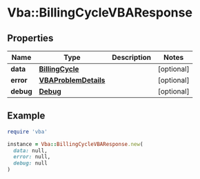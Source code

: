 # Vba::BillingCycleVBAResponse

## Properties

| Name | Type | Description | Notes |
| ---- | ---- | ----------- | ----- |
| **data** | [**BillingCycle**](BillingCycle.md) |  | [optional] |
| **error** | [**VBAProblemDetails**](VBAProblemDetails.md) |  | [optional] |
| **debug** | [**Debug**](Debug.md) |  | [optional] |

## Example

```ruby
require 'vba'

instance = Vba::BillingCycleVBAResponse.new(
  data: null,
  error: null,
  debug: null
)
```

